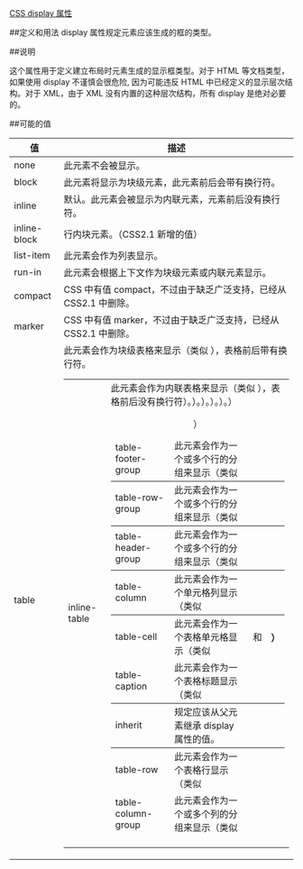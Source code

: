 ﻿[CSS display 属性](http://www.w3school.com.cn/cssref/pr_class_display.asp)

##定义和用法
display 属性规定元素应该生成的框的类型。


##说明

这个属性用于定义建立布局时元素生成的显示框类型。对于 HTML 等文档类型，如果使用 display 不谨慎会很危险,
因为可能违反 HTML 中已经定义的显示层次结构。对于 XML，由于 XML 没有内置的这种层次结构，所有 display 是绝对必要的。


##可能的值

|值       |描述           |
|---------|--------------|
|none|此元素不会被显示。|
|block|此元素将显示为块级元素，此元素前后会带有换行符。                     |
|inline|默认。此元素会被显示为内联元素，元素前后没有换行符。                 |
|inline-block|行内块元素。（CSS2.1 新增的值）                              |
|list-item|此元素会作为列表显示。                                          |
|run-in|此元素会根据上下文作为块级元素或内联元素显示。                       |
|compact|CSS 中有值 compact，不过由于缺乏广泛支持，已经从 CSS2.1 中删除。   |
|marker|CSS 中有值 marker，不过由于缺乏广泛支持，已经从 CSS2.1 中删除。     |
|table|此元素会作为块级表格来显示（类似 <table>），表格前后带有换行符。      |
|inline-table|此元素会作为内联表格来显示（类似 <table>），表格前后没有换行符|
|table-row-group|此元素会作为一个或多个行的分组来显示（类似 <tbody>）。     |
|table-header-group|此元素会作为一个或多个行的分组来显示（类似 <thead>）。  |
|table-footer-group|此元素会作为一个或多个行的分组来显示（类似 <tfoot>）。  |
|table-row|此元素会作为一个表格行显示（类似 <tr>）。                        |
|table-column-group|此元素会作为一个或多个列的分组来显示（类似 <colgroup>）。|
|table-column |此元素会作为一个单元格列显示（类似 <col>）                   |
|table-cell|此元素会作为一个表格单元格显示（类似 <td> 和 <th>）             |
|table-caption|此元素会作为一个表格标题显示（类似 <caption>）               |
|inherit|规定应该从父元素继承 display 属性的值。                            |     